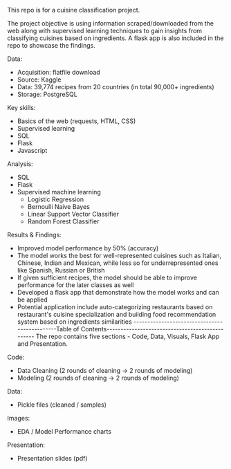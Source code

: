  
This repo is for a cuisine classification project.

The project objective is using information scraped/downloaded from the web along with supervised learning techniques to gain insights from classifying cuisines based on ingredients. A flask app is also included in the repo to showcase the findings.

Data:
 * Acquisition: flatfile download  
 * Source: Kaggle 
 * Data: 39,774 recipes from 20 countries (in total 90,000+ ingredients) 
 * Storage: PostgreSQL 
 
Key skills: 
 * Basics of the web (requests, HTML, CSS) 
 * Supervised learning
 * SQL
 * Flask
 * Javascript  

Analysis: 
 * SQL  
 * Flask
 * Supervised machine learning
	* Logistic Regression 
	* Bernoulli Naive Bayes 
 	* Linear Support Vector Classifier 
	* Random Forest Classifier 

Results & Findings: 
 * Improved model performance by 50% (accuracy) 
 * The model works the best for well-represented cuisines such as Italian, Chinese, Indian and Mexican, while less so for underrepresented ones like Spanish, Russian or British
 * If given sufficient recipes, the model should be able to improve performance for the later classes as well 
 * Developed a flask app that demonstrate how the model works and can be applied
 * Potential application include auto-categorizing restaurants based on restaurant's cuisine specialization and building food recommendation system based on ingredients similarities 
----------------------------------------------Table of Contents------------------------------------------------
The repo contains five sections - Code, Data, Visuals, Flask App and Presentation. 

Code:
 * Data Cleaning (2 rounds of cleaning -> 2 rounds of modeling)
 * Modeling (2 rounds of cleaning -> 2 rounds of modeling)

Data: 
 * Pickle files (cleaned / samples)

Images:
 * EDA / Model Performance charts

Presentation:
 * Presentation slides (pdf) 
 

